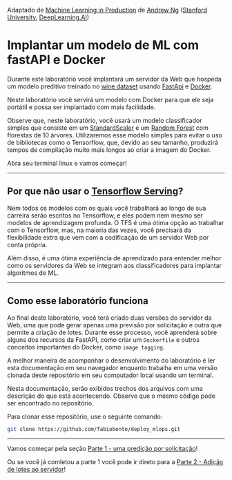 Adaptado de [Machine Learning in Production](https://www.deeplearning.ai/courses/machine-learning-in-production/) de [Andrew Ng](https://www.deeplearning.ai/)  ([Stanford University](http://online.stanford.edu/), [DeepLearning.AI](https://www.deeplearning.ai/))

# Implantar um modelo de ML com fastAPI e Docker

Durante este laboratório você implantará um servidor da Web que hospeda um modelo preditivo treinado no [wine dataset](https://scikit-learn.org/stable/modules/generated/sklearn.datasets.load_wine.html#sklearn.datasets.load_wine) usando [FastApi](https://fastapi.tiangolo.com/) e [Docker](https://www.docker.com/).

Neste laboratório você servirá um modelo com Docker para que ele seja portátil e possa ser implantado com mais facilidade.

Observe que, neste laboratório, você usará um modelo classificador simples que consiste em um  [StandardScaler](https://scikit-learn.org/stable/modules/generated/sklearn.preprocessing.StandardScaler.html) e um [Random Forest](https://scikit-learn.org/stable/modules/generated/sklearn.ensemble.RandomForestClassifier.html) com florestas de 10 árvores. Utilizaremos esse modelo simples para evitar o uso de bibliotecas como o Tensorflow, que, devido ao seu tamanho, produzirá tempos de compilação muito mais longos ao criar a imagem do Docker.


Abra seu terminal linux e vamos começar!

----
## Por que não usar o [Tensorflow Serving](../../../1%20-%20Serviço%20de%20modelo-introdução/week1-ungraded-labs/C4_W1_Lab_3_TFS.ipynb)?

Nem todos os modelos com os quais você trabalhará ao longo de sua carreira serão escritos no Tensorflow, e eles podem nem mesmo ser modelos de aprendizagem profunda. O TFS é uma ótima opção ao trabalhar com o Tensorflow, mas, na maioria das vezes, você precisará da flexibilidade extra que vem com a codificação de um servidor Web por conta própria.

Além disso, é uma ótima experiência de aprendizado para entender melhor como os servidores da Web se integram aos classificadores para implantar algoritmos de ML.

----


## Como esse laboratório funciona

Ao final deste laboratório, você terá criado duas versões do servidor da Web, uma que pode gerar apenas uma previsão por solicitação e outra que permite a criação de lotes. Durante esse processo, você aprenderá sobre alguns dos recursos da FastAPI, como criar um `Dockerfile` e outros conceitos importantes do Docker, como `image tagging`.

A melhor maneira de acompanhar o desenvolvimento do laboratório é ler esta documentação em seu navegador enquanto trabalha em uma versão clonada deste repositório em seu computador local usando um terminal.

Nesta documentação, serão exibidos trechos dos arquivos com uma descrição do que está acontecendo. Observe que o mesmo código pode ser encontrado no repositório.

Para clonar esse repositório, use o seguinte comando:

```bash
git clone https://github.com/fabiobento/deploy_mlops.git
```
--------

Vamos começar pela seção [Parte 1 - uma predição por solicitação](./no-batch/README.md)!

Ou se você já comletou a parte 1 você pode ir direto para a [Parte 2 - Adição de lotes ao servidor](./with-batch/README.md)!
